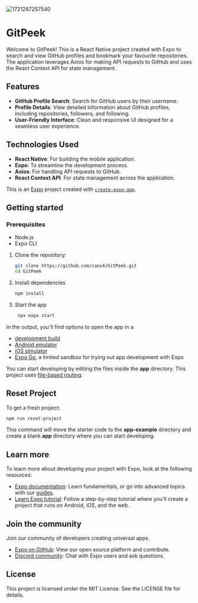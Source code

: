 ![1721287257540](https://github.com/user-attachments/assets/2218e72b-2b7e-4cb4-97a1-5c43517605ec)

# GitPeek

Welcome to GitPeek! This is a React Native project created with Expo to search and view GitHub profiles and bookmark your favourite repositories.
The application leverages Axios for making API requests to GitHub and uses the React Context API for state management.

## Features

- **GitHub Profile Search**: Search for GitHub users by their username.
- **Profile Details**: View detailed information about GitHub profiles, including repositories, followers, and following.
- **User-Friendly Interface**: Clean and responsive UI designed for a seamless user experience.

## Technologies Used

- **React Native**: For building the mobile application.
- **Expo**: To streamline the development process.
- **Axios**: For handling API requests to GitHub.
- **React Context API**: For state management across the application.


This is an [Expo](https://expo.dev) project created with [`create-expo-app`](https://www.npmjs.com/package/create-expo-app).

## Getting started

### Prerequisites

- Node.js
- Expo CLI

1. Clone the repository:
    ```bash
    git clone https://github.com/cans4/GitPeek.git
    cd GitPeek
    ```
    
2. Install dependencies

   ```bash
   npm install
   ```

3. Start the app

   ```bash
    npx expo start
   ```

In the output, you'll find options to open the app in a

- [development build](https://docs.expo.dev/develop/development-builds/introduction/)
- [Android emulator](https://docs.expo.dev/workflow/android-studio-emulator/)
- [iOS simulator](https://docs.expo.dev/workflow/ios-simulator/)
- [Expo Go](https://expo.dev/go), a limited sandbox for trying out app development with Expo

You can start developing by editing the files inside the **app** directory. This project uses [file-based routing](https://docs.expo.dev/router/introduction).

## Reset Project

To get a fresh project:

```bash
npm run reset-project
```

This command will move the starter code to the **app-example** directory and create a blank **app** directory where you can start developing.

## Learn more

To learn more about developing your project with Expo, look at the following resources:

- [Expo documentation](https://docs.expo.dev/): Learn fundamentals, or go into advanced topics with our [guides](https://docs.expo.dev/guides).
- [Learn Expo tutorial](https://docs.expo.dev/tutorial/introduction/): Follow a step-by-step tutorial where you'll create a project that runs on Android, iOS, and the web.

## Join the community

Join our community of developers creating universal apps.

- [Expo on GitHub](https://github.com/expo/expo): View our open source platform and contribute.
- [Discord community](https://chat.expo.dev): Chat with Expo users and ask questions.

## License
This project is licensed under the MIT License. See the LICENSE file for details.
